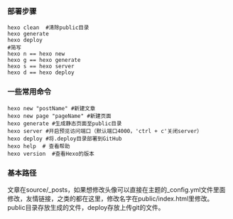 ### 部署步骤
```
hexo clean  #清除public目录
hexo generate
hexo deploy
#简写
hexo n == hexo new
hexo g == hexo generate
hexo s == hexo server
hexo d == hexo deploy
```
### 一些常用命令
```
hexo new "postName" #新建文章
hexo new page "pageName" #新建页面
hexo generate #生成静态页面至public目录
hexo server #开启预览访问端口（默认端口4000，'ctrl + c'关闭server）
hexo deploy #将.deploy目录部署到GitHub
hexo help  # 查看帮助
hexo version  #查看Hexo的版本
```
### 基本路径
  文章在source/_posts，如果想修改头像可以直接在主题的_config.yml文件里面修改，友情链接，之类的都在这里，修改名字在public/index.html里修改。
  public目录存放生成的文件，deploy存放上传git的文件。